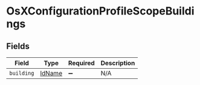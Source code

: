 # OsXConfigurationProfileScopeBuildings


## Fields

| Field                                   | Type                                    | Required                                | Description                             |
| --------------------------------------- | --------------------------------------- | --------------------------------------- | --------------------------------------- |
| `building`                              | [IdName](../../models/shared/idname.md) | :heavy_minus_sign:                      | N/A                                     |